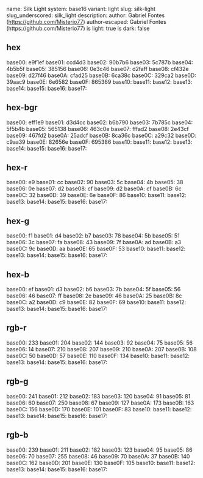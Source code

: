 name: Silk Light
system: base16
variant: light
slug: silk-light
slug_underscored: silk_light
description: 
author: Gabriel Fontes (https://github.com/Misterio77)
author-escaped: Gabriel Fontes (https:&#x2F;&#x2F;github.com&#x2F;Misterio77)
is light: true
is dark: false

## hex
base00: e9f1ef base01: ccd4d3 base02: 90b7b6 base03: 5c787b base04: 4b5b5f base05: 385156 base06: 0e3c46 base07: d2faff base08: cf432e base09: d27f46 base0A: cfad25 base0B: 6ca38c base0C: 329ca2 base0D: 39aac9 base0E: 6e6582 base0F: 865369
base10:  base11:  base12:  base13:  base14:  base15:  base16:  base17:  

## hex-bgr
base00: eff1e9 base01: d3d4cc base02: b6b790 base03: 7b785c base04: 5f5b4b base05: 565138 base06: 463c0e base07: fffad2 base08: 2e43cf base09: 467fd2 base0A: 25adcf base0B: 8ca36c base0C: a29c32 base0D: c9aa39 base0E: 82656e base0F: 695386
base10:  base11:  base12:  base13:  base14:  base15:  base16:  base17:  

## hex-r
base00: e9 base01: cc base02: 90 base03: 5c base04: 4b base05: 38 base06: 0e base07: d2 base08: cf base09: d2 base0A: cf base0B: 6c base0C: 32 base0D: 39 base0E: 6e base0F: 86
base10:  base11:  base12:  base13:  base14:  base15:  base16:  base17:  

## hex-g
base00: f1 base01: d4 base02: b7 base03: 78 base04: 5b base05: 51 base06: 3c base07: fa base08: 43 base09: 7f base0A: ad base0B: a3 base0C: 9c base0D: aa base0E: 65 base0F: 53
base10:  base11:  base12:  base13:  base14:  base15:  base16:  base17:  

## hex-b
base00: ef base01: d3 base02: b6 base03: 7b base04: 5f base05: 56 base06: 46 base07: ff base08: 2e base09: 46 base0A: 25 base0B: 8c base0C: a2 base0D: c9 base0E: 82 base0F: 69
base10:  base11:  base12:  base13:  base14:  base15:  base16:  base17:  

## rgb-r
base00: 233 base01: 204 base02: 144 base03: 92 base04: 75 base05: 56 base06: 14 base07: 210 base08: 207 base09: 210 base0A: 207 base0B: 108 base0C: 50 base0D: 57 base0E: 110 base0F: 134
base10:  base11:  base12:  base13:  base14:  base15:  base16:  base17:  

## rgb-g
base00: 241 base01: 212 base02: 183 base03: 120 base04: 91 base05: 81 base06: 60 base07: 250 base08: 67 base09: 127 base0A: 173 base0B: 163 base0C: 156 base0D: 170 base0E: 101 base0F: 83
base10:  base11:  base12:  base13:  base14:  base15:  base16:  base17:  

## rgb-b
base00: 239 base01: 211 base02: 182 base03: 123 base04: 95 base05: 86 base06: 70 base07: 255 base08: 46 base09: 70 base0A: 37 base0B: 140 base0C: 162 base0D: 201 base0E: 130 base0F: 105
base10:  base11:  base12:  base13:  base14:  base15:  base16:  base17: 
